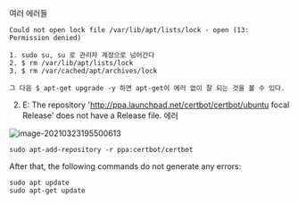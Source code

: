 여러 에러들



```
Could not open lock file /var/lib/apt/lists/lock - open (13: Permission denied)

1. sudo su, su 로 관리자 계정으로 넘어간다
2. $ rm /var/lib/apt/lists/lock
3. $ rm /var/cached/apt/archives/lock

그 다음 $ apt-get upgrade -y 하면 apt-get이 에러 없이 잘 되는 것을 볼 수 있다.
```

2. E: The repository 'http://ppa.launchpad.net/certbot/certbot/ubuntu focal Release' does not have a Release file. 에러

![image-20210323195500613](C:\Users\0901B\AppData\Roaming\Typora\typora-user-images\image-20210323195500613.png)

```
sudo apt-add-repository -r ppa:certbot/certbot
```

After that, the following commands do not generate any errors:

```
sudo apt update
sudo apt-get update
```

